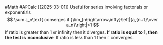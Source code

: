 #Math 
#APCalc 
[[2025-03-01]]
Useful for series involving factorials or exponentials$$
\sum a_n\text{ converges if }\lim_{n\rightarrow\infty}\left|{a_{n+1}\over a_n}\right|<1
$$If ratio is greater than 1 or infinity then it diverges.
**If ratio is equal to 1, then the test is inconclusive.**
If ratio is less than 1 then it converges.